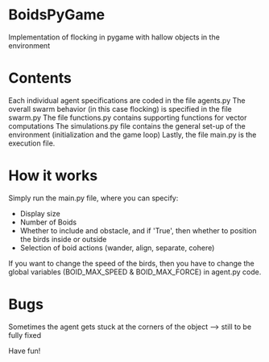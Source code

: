 # BoidsPyGame
Implementation of flocking in pygame with hallow objects in the environment 

# Contents
Each individual agent specifications are coded in the file agents.py
The overall swarm behavior (in this case flocking) is specified in the file swarm.py
The file functions.py contains supporting functions for vector computations
The simulations.py file contains the general set-up of the environment (initialization and the game loop)
Lastly, the file main.py is the execution file. 

# How it works
Simply run the main.py file, where you can specify:
- Display size
- Number of Boids
- Whether to include and obstacle, and if 'True', then whether to position the birds inside or outside
- Selection of boid actions (wander, align, separate, cohere) 

If you want to change the speed of the birds, then you have to change the global variables (BOID_MAX_SPEED & BOID_MAX_FORCE) in agent.py code. 

# Bugs
Sometimes the agent gets stuck at the corners of the object --> still to be fully fixed 

Have fun! 
 

